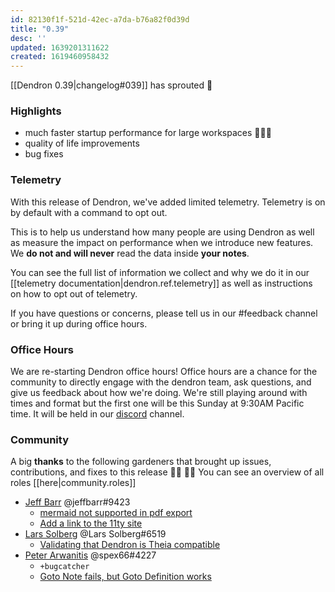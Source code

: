 ```yaml
---
id: 82130f1f-521d-42ec-a7da-b76a82f0d39d
title: "0.39"
desc: ''
updated: 1639201311622
created: 1619460958432
---
```


[[Dendron 0.39|changelog#039]] has sprouted  🌱

### Highlights
- much faster startup performance for large workspaces 🚀🚀🚀
- quality of life improvements
- bug fixes


### Telemetry

With this release of Dendron, we've added limited telemetry. Telemetry is on by default with a command to opt out. 

This is to help us understand how many people are using Dendron as well as measure the impact on performance when we introduce new features. We **do not and will never** read the data inside **your notes**.

You can see the full list of information we collect and why we do it in our [[telemetry documentation|dendron.ref.telemetry]] as well as instructions on how to opt out of telemetry.

If you have questions or concerns, please tell us in our #feedback channel or bring it up during office hours.

### Office Hours

We are re-starting Dendron office hours! Office hours are a chance for the community to directly engage with the dendron team, ask questions, and give us feedback about how we're doing. We're still playing around with times and format but the first one will be this Sunday at 9:30AM Pacific time. It will be held in our [discord](https://link.dendron.so/discord) channel. 

### Community

A big **thanks** to the following gardeners that brought up issues, contributions, and fixes to this release :man_farmer: :woman_farmer: 
You can see an overview of all roles [[here|community.roles]]


- [Jeff Barr](https://github.com/jeffbarr) @jeffbarr#9423 
  - [mermaid not supported in pdf export](https://github.com/dendronhq/dendron/issues/653)
  - [Add a link to the 11ty site](https://github.com/dendronhq/dendron-site/pull/83)
- [Lars Solberg](https://github.com/xeor) @Lars Solberg#6519
  - [Validating that Dendron is Theia compatible](https://github.com/dendronhq/dendron/issues/606)
- [Peter Arwanitis](https://github.com/spex66) @spex66#4227
  - `+bugcatcher`
  - [Goto Note fails, but Goto Definition works](https://github.com/dendronhq/dendron/issues/662)
